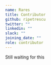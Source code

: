 ```yaml
---
name: Rares
title: Contributor
github: ripetrescu
twitter: ""
linkedin: ""
slack: ""
joining_date: ""
role: contributor
---
```


Still waiting for this
